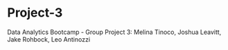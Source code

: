 # Project-3
Data Analytics Bootcamp - Group Project 3: Melina Tinoco, Joshua Leavitt, Jake Rohbock, Leo Antinozzi
